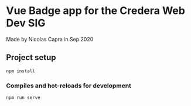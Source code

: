 # Vue Badge app for the Credera Web Dev SIG
Made by Nicolas Capra in Sep 2020

## Project setup
```
npm install
```

### Compiles and hot-reloads for development
```
npm run serve
```
